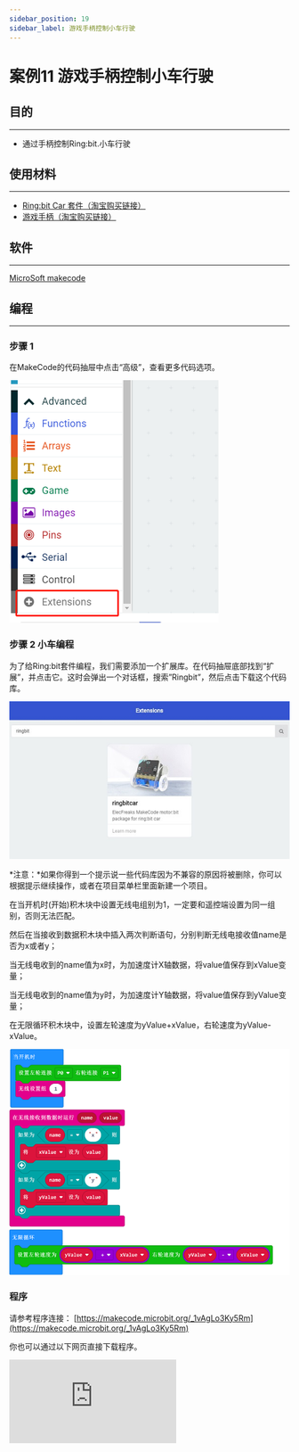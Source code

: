 ```yaml
---
sidebar_position: 19
sidebar_label: 游戏手柄控制小车行驶
---
```


# 案例11 游戏手柄控制小车行驶



## 目的
---

- 通过手柄控制Ring:bit.小车行驶




## 使用材料
---
- [Ring:bit Car 套件（淘宝购买链接）](https://item.taobao.com/item.htm?ft=t&id=608540718403)
- [游戏手柄（淘宝购买链接）](https://item.taobao.com/item.htm?ft=t&id=582662338443)











## 软件
---

[MicroSoft makecode](https://makecode.microbit.org/#)

## 编程

---

### 步骤 1

在MakeCode的代码抽屉中点击“高级”，查看更多代码选项。



![](./images/2qCyzQ7.png)




### 步骤 2    小车编程


为了给Ring:bit套件编程，我们需要添加一个扩展库。在代码抽屉底部找到“扩展”，并点击它。这时会弹出一个对话框，搜索”Ringbit”，然后点击下载这个代码库。




![](./images/1Wq2Mov.jpg)




*注意：*如果你得到一个提示说一些代码库因为不兼容的原因将被删除，你可以根据提示继续操作，或者在项目菜单栏里面新建一个项目。



在当开机时(开始)积木块中设置无线电组别为1，一定要和遥控端设置为同一组别，否则无法匹配。

然后在当接收到数据积木块中插入两次判断语句，分别判断无线电接收值name是否为x或者y；

当无线电收到的name值为x时，为加速度计X轴数据，将value值保存到xValue变量；

当无线电收到的name值为y时，为加速度计Y轴数据，将value值保存到yValue变量；

在无限循环积木块中，设置左轮速度为yValue+xValue，右轮速度为yValue-xValue。



![](./images/Ringbit_Bricks_Pack_case_cn_07_05.png)

### 程序

请参考程序连接： [https://makecode.microbit.org/_1vAgLo3Ky5Rm](https://makecode.microbit.org/_1vAgLo3Ky5Rm)


你也可以通过以下网页直接下载程序。

<div
    style={{
        position: 'relative',
        paddingBottom: '60%',
        overflow: 'hidden',
    }}
>
    <iframe
        src="https://makecode.microbit.org/_1vAgLo3Ky5Rm"
        frameborder="0"
        sandbox="allow-popups allow-forms allow-scripts allow-same-origin"
        style={{
            position: 'absolute',
            width: '100%',
            height: '100%',
        }}
    />
</div>



### 步骤 3    游戏手柄编程

为了给游戏手柄编程，我们需要添加一个扩展库。在代码抽屉底部找到“扩展”，并点击它。这时会弹出一个对话框，搜索”joystickbit”，然后点击下载这个代码库。




![](./images/Ringbit_Bricks_Pack_case_cn_07_06.png)




*注意：*如果你得到一个提示说一些代码库因为不兼容的原因将被删除，你可以根据提示继续操作，或者在项目菜单栏里面新建一个项目。

在当开机时积木块中设置无线电组别为1；

X轴和Y轴的数值范围为0~1023，当摇杆位置在中心的时候，它的理论值为512，故需要将0~1023map映射到-100~100这个范围之内。

在无限循环积木块中设置变量x它的值为X轴的读值映射到-100~100这个范围的值。

在无限循环积木块中设置变量y它的值为y轴的读值映射到100~-100这个范围的值。

通过无线发送值将变量x和变量y发送出去。



![](./images/Ringbit_Bricks_Pack_case_cn_07_07.png)




### 程序

请参考程序连接：[https://makecode.microbit.org/_Ct3UpWKx3eb0](https://makecode.microbit.org/_Ct3UpWKx3eb0)

你也可以通过以下网页直接下载程序。

<div
    style={{
        position: 'relative',
        paddingBottom: '60%',
        overflow: 'hidden',
    }}
>
    <iframe
        src="https://makecode.microbit.org/_Ct3UpWKx3eb0"
        frameborder="0"
        sandbox="allow-popups allow-forms allow-scripts allow-same-origin"
        style={{
            position: 'absolute',
            width: '100%',
            height: '100%',
        }}
    />
</div>

### Result
---
用手柄摇杆可以控制小车前进后退转弯速度等。


## Exploration
---

## FAQ
---
## Relevant File
---
